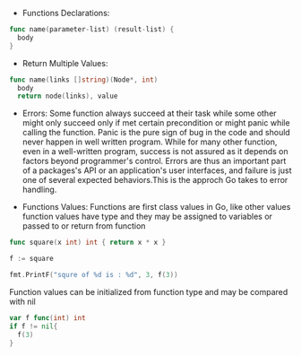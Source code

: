 - Functions Declarations:

```go
func name(parameter-list) (result-list) {
  body
}
```

- Return Multiple Values:

```go
func name(links []string)(Node*, int)
  body
  return node(links), value
```

- Errors: Some function always succeed at their task while some other might only succeed only if met certain precondition or might panic while calling the function. Panic is the pure sign of bug in the code and should never happen in well written program.
  While for many other function, even in a well-written program, success is not assured as it depends on factors beyond programmer's control.
  Errors are thus an important part of a packages's API or an application's user interfaces, and failure is just one of several expected behaviors.This is the approch Go takes to error handling.

* Functions Values: Functions are first class values in Go, like other values function values have type and they may be assigned to variables or passed to or return from function

```go
func square(x int) int { return x * x }

f := square

fmt.PrintF("squre of %d is : %d", 3, f(3))
```

Function values can be initialized from function type and may be compared with nil

```go
var f func(int) int
if f != nil{
  f(3)
}
```
